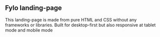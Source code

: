 ## Fylo landing-page
This landing-page is made from pure HTML and CSS without any frameworks or libraries. Built for desktop-first but also responsive at tablet mode and mobile mode